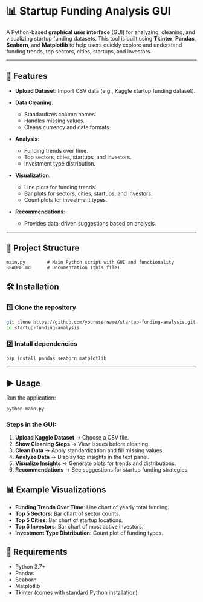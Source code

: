

# 📊 Startup Funding Analysis GUI

A Python-based **graphical user interface** (GUI) for analyzing, cleaning, and visualizing startup funding datasets.
This tool is built using **Tkinter**, **Pandas**, **Seaborn**, and **Matplotlib** to help users quickly explore and understand funding trends, top sectors, cities, startups, and investors.

---

## 🚀 Features

* **Upload Dataset**: Import CSV data (e.g., Kaggle startup funding dataset).
* **Data Cleaning**:

  * Standardizes column names.
  * Handles missing values.
  * Cleans currency and date formats.
* **Analysis**:

  * Funding trends over time.
  * Top sectors, cities, startups, and investors.
  * Investment type distribution.
* **Visualization**:

  * Line plots for funding trends.
  * Bar plots for sectors, cities, startups, and investors.
  * Count plots for investment types.
* **Recommendations**:

  * Provides data-driven suggestions based on analysis.

---

## 📂 Project Structure

```
main.py        # Main Python script with GUI and functionality
README.md      # Documentation (this file)
```

## 🛠️ Installation

### 1️⃣ Clone the repository

```bash
git clone https://github.com/yourusername/startup-funding-analysis.git
cd startup-funding-analysis
```

### 2️⃣ Install dependencies

```bash
pip install pandas seaborn matplotlib
```

---

## ▶️ Usage

Run the application:

```bash
python main.py
```

### Steps in the GUI:

1. **Upload Kaggle Dataset** → Choose a CSV file.
2. **Show Cleaning Steps** → View issues before cleaning.
3. **Clean Data** → Apply standardization and fill missing values.
4. **Analyze Data** → Display top insights in the text panel.
5. **Visualize Insights** → Generate plots for trends and distributions.
6. **Recommendations** → See suggestions for startup funding strategies.


## 📊 Example Visualizations

* **Funding Trends Over Time**: Line chart of yearly total funding.
* **Top 5 Sectors**: Bar chart of sector counts.
* **Top 5 Cities**: Bar chart of startup locations.
* **Top 5 Investors**: Bar chart of most active investors.
* **Investment Type Distribution**: Count plot of funding types.


## 📌 Requirements
* Python 3.7+
* Pandas
* Seaborn
* Matplotlib
* Tkinter (comes with standard Python installation)
